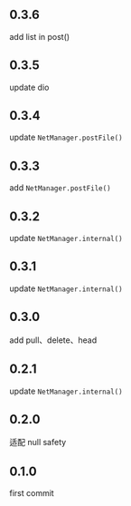 ## 0.3.6

add list in post()

## 0.3.5

update dio

## 0.3.4

update `NetManager.postFile()`

## 0.3.3

add `NetManager.postFile()`

## 0.3.2

update `NetManager.internal()`

## 0.3.1

update `NetManager.internal()`

## 0.3.0
add pull、delete、head

## 0.2.1

update `NetManager.internal()`

## 0.2.0

适配 null safety

## 0.1.0

first commit
